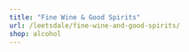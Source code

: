 ```yaml
---
title: "Fine Wine & Good Spirits"
url: /leetsdale/fine-wine-and-good-spirits/
shop: alcohol
---
```

